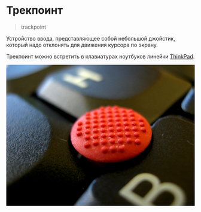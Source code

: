 # Трекпоинт

> trackpoint

Устройство ввода, представляющее собой небольшой джойстик, который надо отклонять для движения курсора по экрану.

Трекпоинт можно встретить в клавиатурах ноутбуков линейки [ThinkPad](https://ru.m.wikipedia.org/wiki/ThinkPad).

![](/assets/input/cursor/trackpoint.jpeg)
